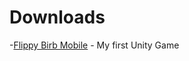 # Downloads

-[Flippy Birb Mobile](https://github.com/JoshuaBarlaan/Downloads/blob/13bf753d0cfc6fe8ad81a9f2ccd46540b6e4b4e9/FlippyBirb-Mobile.apk) - My first Unity Game
